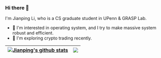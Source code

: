 ### Hi there 👋

I'm Jianping Li, who is a CS graduate student in UPenn & GRASP Lab.

<!-- Checkout my [résumé](https://github.com/jpli02/jpli02/blob/main/resume.pdf) (Last updated at 2022/11/09). -->

- 🔭 I'm interested in operating system, and I try to make massive system robust and efficient.
- 🌱 I'm exploring crypto trading recently.

| <a href="https://github.com/jpli02/github-readme-stats"><img align="center" src="https://github-readme-stats.vercel.app/api?username=jpli02&show_icons=true&include_all_commits=true&theme=buefy&hide_border=true" alt="Jianping's github stats" /></a> | <a href="https://github.com/jpli02/github-readme-stats"><img align="center" src="https://github-readme-stats.vercel.app/api/top-langs/?username=jpli02&layout=compact&theme=buefy&hide_border=true" /></a> |
| ------------- | ------------- |
